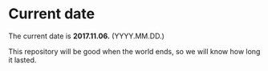 # Current date

The current date is **2017.11.06.** (YYYY.MM.DD.)

This repository will be good when the world ends, so we will know how long it lasted.